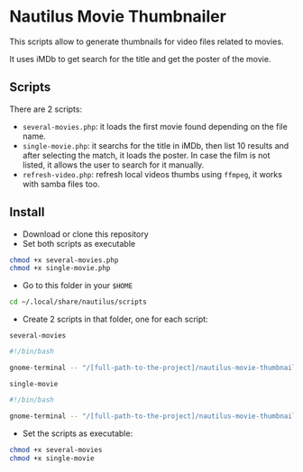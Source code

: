 # Nautilus Movie Thumbnailer

This scripts allow to generate thumbnails for video files related to movies.

It uses iMDb to get search for the title and get the poster of the movie.

## Scripts

There are 2 scripts:

- `several-movies.php`: it loads the first movie found depending on the file name.
- `single-movie.php`: it searchs for the title in iMDb, then list 10 results and after selecting the match, it loads the poster. In case the film is not listed, it allows the user to search for it manually.
- `refresh-video.php`: refresh local videos thumbs using `ffmpeg`, it works with samba files too.

## Install

- Download or clone this repository
- Set both scripts as executable

```bash
chmod +x several-movies.php
chmod +x single-movie.php
```

- Go to this folder in your `$HOME`
```bash
cd ~/.local/share/nautilus/scripts
```
- Create 2 scripts in that folder, one for each script:

`several-movies`
```bash
#!/bin/bash

gnome-terminal -- "/[full-path-to-the-project]/nautilus-movie-thumbnailer/several-movies.php"
```

`single-movie`
```bash
#!/bin/bash

gnome-terminal -- "/[full-path-to-the-project]/nautilus-movie-thumbnailer/single-movie.php"
```

- Set the scripts as executable:
```bash
chmod +x several-movies
chmod +x single-movie
```
